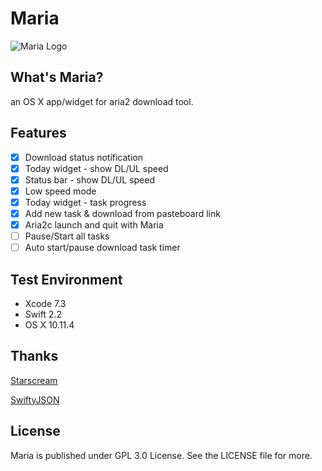 # Maria

![Maria Logo](http://windisco.qiniudn.com/MariaBanner.png)

## What's Maria?

an OS X app/widget for aria2 download tool.

## Features

* [x] Download status notification
* [x] Today widget - show DL/UL speed
* [x] Status bar - show DL/UL speed
* [x] Low speed mode
* [x] Today widget - task progress
* [x] Add new task & download from pasteboard link
* [x] Aria2c launch and quit with Maria
* [ ] Pause/Start all tasks
* [ ] Auto start/pause download task timer

## Test Environment

* Xcode 7.3
* Swift 2.2
* OS X 10.11.4

## Thanks

[Starscream](https://github.com/daltoniam/Starscream)

[SwiftyJSON](https://github.com/SwiftyJSON/SwiftyJSON)

## License

Maria is published under GPL 3.0 License. See the LICENSE file for more.